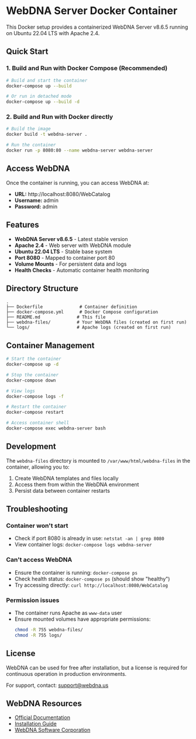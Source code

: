 # WebDNA Server Docker Container

This Docker setup provides a containerized WebDNA Server v8.6.5 running on Ubuntu 22.04 LTS with Apache 2.4.

## Quick Start

### 1. Build and Run with Docker Compose (Recommended)

```bash
# Build and start the container
docker-compose up --build

# Or run in detached mode
docker-compose up --build -d
```

### 2. Build and Run with Docker directly

```bash
# Build the image
docker build -t webdna-server .

# Run the container
docker run -p 8080:80 --name webdna-server webdna-server
```

## Access WebDNA

Once the container is running, you can access WebDNA at:

- **URL:** http://localhost:8080/WebCatalog
- **Username:** admin
- **Password:** admin

## Features

- **WebDNA Server v8.6.5** - Latest stable version
- **Apache 2.4** - Web server with WebDNA module
- **Ubuntu 22.04 LTS** - Stable base system
- **Port 8080** - Mapped to container port 80
- **Volume Mounts** - For persistent data and logs
- **Health Checks** - Automatic container health monitoring

## Directory Structure

```
.
├── Dockerfile              # Container definition
├── docker-compose.yml      # Docker Compose configuration
├── README.md              # This file
├── webdna-files/          # Your WebDNA files (created on first run)
└── logs/                  # Apache logs (created on first run)
```

## Container Management

```bash
# Start the container
docker-compose up -d

# Stop the container
docker-compose down

# View logs
docker-compose logs -f

# Restart the container
docker-compose restart

# Access container shell
docker-compose exec webdna-server bash
```

## Development

The `webdna-files` directory is mounted to `/var/www/html/webdna-files` in the container, allowing you to:

1. Create WebDNA templates and files locally
2. Access them from within the WebDNA environment
3. Persist data between container restarts

## Troubleshooting

### Container won't start
- Check if port 8080 is already in use: `netstat -an | grep 8080`
- View container logs: `docker-compose logs webdna-server`

### Can't access WebDNA
- Ensure the container is running: `docker-compose ps`
- Check health status: `docker-compose ps` (should show "healthy")
- Try accessing directly: `curl http://localhost:8080/WebCatalog`

### Permission issues
- The container runs Apache as `www-data` user
- Ensure mounted volumes have appropriate permissions:
  ```bash
  chmod -R 755 webdna-files/
  chmod -R 755 logs/
  ```

## License

WebDNA can be used for free after installation, but a license is required for continuous operation in production environments.

For support, contact: support@webdna.us

## WebDNA Resources

- [Official Documentation](https://docs.webdna.us/)
- [Installation Guide](https://docs.webdna.us/installers)
- [WebDNA Software Corporation](https://webdna.us/) 